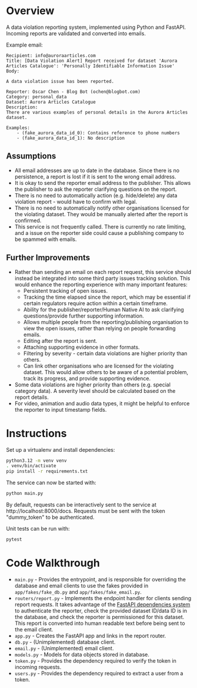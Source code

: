 # Overview
A data violation reporting system, implemented using Python and FastAPI. Incoming reports are validated and converted into emails.

Example email:
```
Recipient: info@auroraarticles.com
Title: [Data Violation Alert] Report received for dataset 'Aurora Articles Catalogue': 'Personally Identifiable Information Issue'
Body:

A data violation issue has been reported.

Reporter: Oscar Chen - Blog Bot (ochen@blogbot.com)
Category: personal_data
Dataset: Aurora Articles Catalogue
Description:
There are various examples of personal details in the Aurora Articles dataset.
    
Examples:
    - (fake_aurora_data_id_0): Contains reference to phone numbers
    - (fake_aurora_data_id_1): No description
```

## Assumptions
- All email addresses are up to date in the database. Since there is no persistence, a report is lost if it is sent to the wrong email address.
- It is okay to send the reporter email address to the publisher. This allows the publisher to ask the reporter clarifying questions on the report.
- There is no need to automatically action (e.g. hide/delete) any data violation report - would have to confirm with legal.
- There is no need to automatically notify other organisations licensed for the violating dataset. They would be manually alerted after the report is confirmed.
- This service is not frequently called. There is currently no rate limiting, and a issue on the reporter side could cause a publishing company to be spammed with emails.

## Further Improvements
- Rather than sending an email on each report request, this service should instead be integrated into some third party issues tracking solution. This would enhance the reporting experience with many important features:
    - Persistent tracking of open issues.
    - Tracking the time elapsed since the report, which may be essential if certain regulators require action within a certain timeframe.
    - Ability for the publisher/reporter/Human Native AI to ask clarifying questions/provide further supporting information.
    - Allows multiple people from the reporting/publishing organisation to view the open issues, rather than relying on people forwarding emails.
    - Editing after the report is sent.
    - Attaching supporting evidence in other formats.
    - Filtering by severity - certain data violations are higher priority than others.
    - Can link other organisations who are licensed for the violating dataset. This would allow others to be aware of a potential problem, track its progress, and provide supporting evidence.
- Some data violations are higher priority than others (e.g. special category data). A severity level should be calculated based on the report details.
- For video, animation and audio data types, it might be helpful to enforce the reporter to input timestamp fields.

# Instructions
Set up a virtualenv and install dependencies:
```bash
python3.12 -m venv venv
. venv/bin/activate
pip install -r requirements.txt
```

The service can now be started with:
```bash
python main.py
```
By default, requests can be interactively sent to the service at http://localhost:8000/docs. Requests must be sent with the token "dummy_token" to be authenticated.

Unit tests can be run with:
```bash
pytest
```

# Code Walkthrough
- `main.py` - Provides the entrypoint, and is responsible for overriding the database and email clients to use
the fakes provided in `app/fakes/fake_db.py` and `app/fakes/fake_email.py`.
- `routers/report.py` - Implements the endpoint handler for clients sending report requests. It takes advantage of the
[FastAPI dependencies system](https://fastapi.tiangolo.com/tutorial/dependencies/) to authenticate the reporter, check
the provided dataset ID/data ID is in the database, and check the reporter is permissioned for this dataset. This report
is converted into human readable text before being sent to the email client.
- `app.py` - Creates the FastAPI app and links in the report router.
- `db.py` - (Unimplemented) database client.
- `email.py` - (Unimplemented) email client.
- `models.py` - Models for data objects stored in database.
- `token.py` - Provides the dependency required to verify the token in incoming requests.
- `users.py` - Provides the dependency required to extract a user from a token. 
